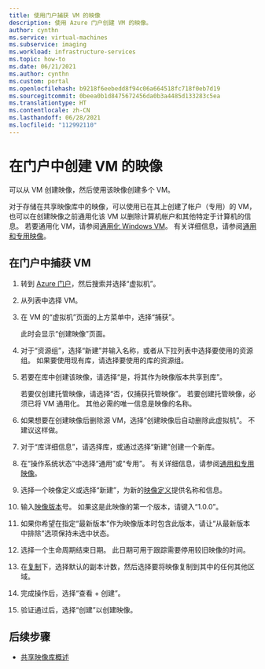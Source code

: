 ```yaml
---
title: 使用门户捕获 VM 的映像
description: 使用 Azure 门户创建 VM 的映像。
author: cynthn
ms.service: virtual-machines
ms.subservice: imaging
ms.workload: infrastructure-services
ms.topic: how-to
ms.date: 06/21/2021
ms.author: cynthn
ms.custom: portal
ms.openlocfilehash: b9218f6eebedd8f94c06a664518fc718f0eb7d19
ms.sourcegitcommit: 0beea0b1d8475672456da0b3a4485d133283c5ea
ms.translationtype: HT
ms.contentlocale: zh-CN
ms.lasthandoff: 06/28/2021
ms.locfileid: "112992110"
---
```

# <a name="create-an-image-of-a-vm-in-the-portal"></a>在门户中创建 VM 的映像

可以从 VM 创建映像，然后使用该映像创建多个 VM。

对于存储在共享映像库中的映像，可以使用已在其上创建了帐户（专用）的 VM，也可以在创建映像之前通用化该 VM 以删除计算机帐户和其他特定于计算机的信息。 若要通用化 VM，请参阅[通用化 Windows VM](generalize.md)。 有关详细信息，请参阅[通用和专用映像](shared-image-galleries.md#generalized-and-specialized-images)。


## <a name="capture-a-vm-in-the-portal"></a>在门户中捕获 VM 

1. 转到 [Azure 门户](https://portal.azure.com)，然后搜索并选择“虚拟机”。

2. 从列表中选择 VM。

3. 在 VM 的“虚拟机”页面的上方菜单中，选择“捕获”。

   此时会显示“创建映像”页面。

5. 对于“资源组”，选择“新建”并输入名称，或者从下拉列表中选择要使用的资源组。 如果要使用现有库，请选择要使用的库的资源组。

1. 若要在库中创建该映像，请选择“是，将其作为映像版本共享到库”。
    
   若要仅创建托管映像，请选择“否，仅捕获托管映像”。 若要创建托管映像，必须已将 VM 通用化。 其他必需的唯一信息是映像的名称。

6. 如果想要在创建映像后删除源 VM，选择“创建映像后自动删除此虚拟机”。 不建议这样做。

1. 对于“库详细信息”，请选择库，或通过选择“新建”创建一个新库。 

1. 在“操作系统状态”中选择“通用”或“专用”。 有关详细信息，请参阅[通用和专用映像](shared-image-galleries.md#generalized-and-specialized-images)。
 
1. 选择一个映像定义或选择“新建”，为新的[映像定义](shared-image-galleries.md#image-definitions)提供名称和信息。

1. 输入[映像版本](shared-image-galleries.md#image-versions)号。 如果这是此映像的第一个版本，请键入“1.0.0”。

1. 如果你希望在指定“最新版本”作为映像版本时包含此版本，请让“从最新版本中排除”选项保持未选中状态。

1. 选择一个生命周期结束日期。 此日期可用于跟踪需要停用较旧映像的时间。

1. 在[复制](shared-image-galleries.md#replication)下，选择默认的副本计数，然后选择要将映像复制到其中的任何其他区域。

8. 完成操作后，选择“查看 + 创建”。

1. 验证通过后，选择“创建”以创建映像。



## <a name="next-steps"></a>后续步骤

- [共享映像库概述](shared-image-galleries.md)  
